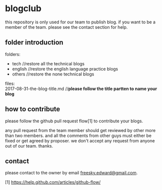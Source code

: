# blogclub
this repository is only used for our team to publish blog. if you want to be a member of the team. please see the contact section for help.

## folder introduction

folders:
 * tech          //restore all the technical blogs   
 * english       //restore the english language practice blogs   
 * others        //restore the none technical blogs   
 
files:    
 2017-08-31-the-blog-title.md    //**please follow the title partten to name your blog** 
 
## how to contribute

please follow the github pull request flow[1] to contribute your blogs.

any pull request from the team member should get reviewed by other more than two members. and all the comments from other guys must either
be fixed or get agreed by proposer. 
we don't accept any request from anyone out of our team. thanks.


## contact

please contact to the owner by email freesky.edward@gmail.com.

[1] https://help.github.com/articles/github-flow/
